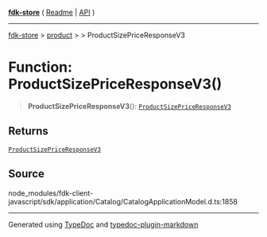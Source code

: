 [**fdk-store**](../../../README.md) ( [Readme](../../../README.md) \| [API](../../../API.md) )

---

[fdk-store](../../../API.md) > [product](../../README.md) > [<internal>](../README.md) > ProductSizePriceResponseV3

# Function: ProductSizePriceResponseV3()

> **ProductSizePriceResponseV3**(): [`ProductSizePriceResponseV3`](../type-aliases/type-alias.ProductSizePriceResponseV3.md)

## Returns

[`ProductSizePriceResponseV3`](../type-aliases/type-alias.ProductSizePriceResponseV3.md)

## Source

node_modules/fdk-client-javascript/sdk/application/Catalog/CatalogApplicationModel.d.ts:1858

---

Generated using [TypeDoc](https://typedoc.org/) and [typedoc-plugin-markdown](https://www.npmjs.com/package/typedoc-plugin-markdown)
